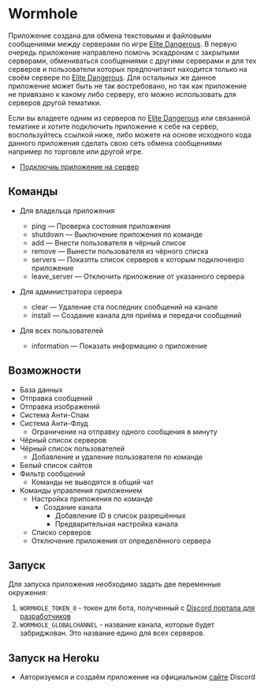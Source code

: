 # Wormhole
Приложение создана для обмена текстовыми и файловыми сообщениями между серверами по игре [Elite Dangerous](https://www.elitedangerous.com/). В первую очередь приложение направлено помочь эскадронам с закрытыми серверами, обмениваться сообщениями с другими серверами и для тех серверов и пользователи которых предпочитают находится только на своём сервере по [Elite Dangerous](https://www.elitedangerous.com/). Для остальных же данное приложение может быть не так востребовано, но так как приложение не привязано к какому либо серверу, его можно использовать для серверов другой тематики.

Если вы владеете одним из серверов по [Elite Dangerous](https://www.elitedangerous.com/) или связанной тематике и хотите подключить приложение к себе на сервер, воспользуйтесь ссылкой ниже, либо можете на основе исходного кода данного приложения сделать свою сеть обмена сообщениями например по торговле или другой игре.

- [Подключиь приложение на сервер](https://discordapp.com/oauth2/authorize?&client_id=826410895634333718&scope=bot&permissions=0)

## Команды
- Для владельца приложения
    - ping — Проверка состояния приложения
    - shutdown — Выключение приложения по команде
    - add — Внести пользователя в чёрный список
    - remove — Вынести пользователя из чёрного списка
    - servers — Показпть список серверов к которым подключенро приложение
    - leave_server — Отключить приложение от указанного сервера

- Для администратора сервера
    - clear — Удаление ста последних сообщений на канале
    - install — Создание канала для приёма и передачи сообщений 

- Для всех пользователей
    - information — Показать информацию о приложение

## Возможности

- База данных
- Отправка сообщений
- Отправка изображений
- Система Анти-Спам
- Система Анти-Флуд
    - Ограничение на отправку одного сообщения в минуту
- Чёрный список серверов
- Чёрный список пользователей
    - Добавление и удаление пользователя по команде
- Белый список сайтов
- Фильтр сообщений
    - Команды не выводятся в общий чат
- Команды управления приложением
    - Настройка приложения по команде
        - Создание канала
            - Добавление ID в список разрешённых 
            - Предварительная настройка канала 
    - Списко серверов
    - Отключение приложения от определённого сервера

## Запуск
Для запуска приложения необходимо задать две переменные окружения:
1. `WORMHOLE_TOKEN_0` - токен для бота, полученный с [Discord портала для разработчиков](https://discord.com/developers/applications)
2. `WORMHOLE_GLOBALCHANNEL` - название канала, которые будет забриджован. Это название едино для всех серверов.
## Запуск на Heroku
- Авторизуемся и создаём приложение на официальном [сайте](https://discord.com/developers/applications) Discord
